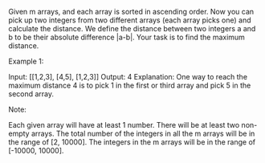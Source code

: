 
Given m arrays, and each array is sorted in ascending order. Now you can pick up two integers from two different arrays (each array picks one) and calculate the distance. We define the distance between two integers a and b to be their absolute difference |a-b|. Your task is to find the maximum distance.


Example 1:

Input:
[[1,2,3],
 [4,5],
 [1,2,3]]
Output: 4
Explanation:
One way to reach the maximum distance 4 is to pick 1 in the first or third array and pick 5 in the second array.



Note:

Each given array will have at least 1 number. There will be at least two non-empty arrays.
The total number of the integers in all the m arrays will be in the range of [2, 10000].
The integers in the m arrays will be in the range of [-10000, 10000].
